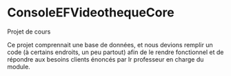# ConsoleEFVideothequeCore


Projet de cours

Ce projet comprennait une base de données, et nous devions remplir un code (à certains endroits, un peu partout) afin de le rendre fonctionnel et de répondre aux besoins clients énoncés par lr professeur en charge du module.
